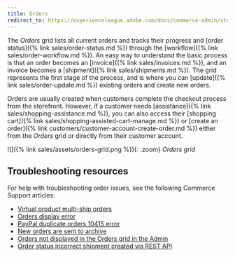 ```yaml
---
title: Orders
redirect_to: https://experienceleague.adobe.com/docs/commerce-admin/stores-sales/order-management/orders/orders.html
---
```


The _Orders_ grid lists all current orders and tracks their progress and [order status]({% link sales/order-status.md %}) through the [workflow]({% link sales/order-workflow.md %}). An easy way to understand the basic process is that an order becomes an [invoice]({% link sales/invoices.md %}), and an invoice becomes a [shipment]({% link sales/shipments.md %}). The grid represents the first stage of the process, and is where you can [update]({% link sales/order-update.md %}) existing orders and create new orders.

Orders are usually created when customers complete the checkout process from the storefront. However, if a customer needs [assistance]({% link sales/shopping-assistance.md %}), you can also access their [shopping cart]({% link sales/shopping-assisted-cart-manage.md %}) or [create an order]({% link customers/customer-account-create-order.md %}) either from the _Orders_ grid or directly from their customer account.

![]({% link sales/assets/orders-grid.png %}){: .zoom}
_Orders grid_

## Troubleshooting resources

For help with troubleshooting order issues, see the following Commerce Support articles:

- [Virtual product multi-ship orders](https://support.magento.com/hc/en-us/articles/360044461831)
- [Orders display error](https://support.magento.com/hc/en-us/articles/360046802271)
- [PayPal duplicate orders 10415 error](https://support.magento.com/hc/en-us/articles/360050572151)
- [New orders are sent to archive](https://support.magento.com/hc/en-us/articles/360026405051)
- [Orders not displayed in the Orders grid in the Admin](https://support.magento.com/hc/en-us/articles/360025277272)
- [Order status incorrect shipment created via REST API](https://support.magento.com/hc/en-us/articles/360050518952)